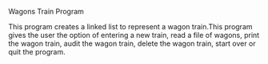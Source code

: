 Wagons Train Program

This program creates a linked list to represent a wagon train.This program gives the user the option of entering a new train, read a file of wagons, print the wagon train, audit the wagon train, delete the wagon train, start over or quit the program. 


